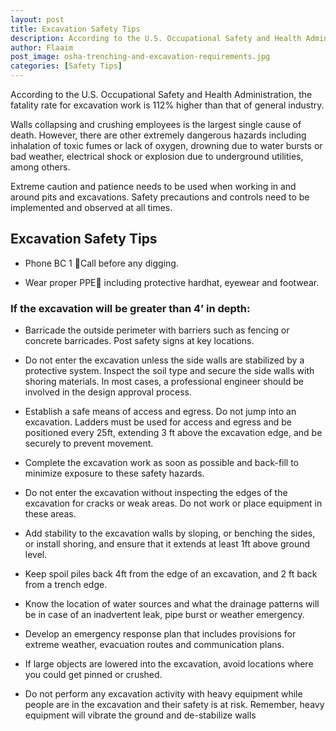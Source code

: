 ```yaml
---
layout: post
title: Excavation Safety Tips
description: According to the U.S. Occupational Safety and Health Administration, the fatality rate for excavation work is 112% higher than that of general industry
author: Flaaim
post_image: osha-trenching-and-excavation-requirements.jpg
categories: [Safety Tips]
---
```



According to the U.S. Occupational Safety and Health Administration, the fatality rate for excavation work is 112% higher than that of general industry. 

Walls collapsing and crushing employees is the largest single cause of death. However, there are other extremely dangerous hazards including inhalation of toxic fumes or lack of oxygen, drowning due to water bursts or bad weather, electrical shock or explosion due to underground utilities, among others. 

Extreme caution and patience needs to be used when working in and around pits and excavations. Safety precautions and controls need to be implemented and observed at all times. 

## Excavation Safety Tips

- Phone BC 1 Call before any digging.
 
- Wear proper PPE including protective hardhat, eyewear and footwear. 

### If the excavation will be greater than 4’ in depth: 

-	Barricade the outside perimeter with barriers such as fencing or concrete barricades. Post safety signs at key locations. 

-	Do not enter the excavation unless the side walls are stabilized by a protective system. Inspect the soil type and secure the side walls with shoring materials. In most cases, a professional engineer should be involved in the design approval process. 

-	Establish a safe means of access and egress. Do not jump into an excavation. Ladders must be used for access and egress and be positioned every 25ft, extending 3 ft above the excavation edge, and be securely to prevent movement.

-	Complete the excavation work as soon as possible and back-fill to minimize exposure to these safety hazards. 

-	Do not enter the excavation without inspecting the edges of the excavation for cracks or weak areas. Do not work or place equipment in these areas.

-	 Add stability to the excavation walls by sloping, or benching the sides, or install shoring, and ensure that it extends at least 1ft above ground level.

-	Keep spoil piles back 4ft from the edge of an excavation, and 2 ft back from a trench edge.

-	Know the location of water sources and what the drainage patterns will be in case of an inadvertent leak, pipe burst or weather emergency. 

-	Develop an emergency response plan that includes provisions for extreme weather, evacuation routes and communication plans. 

-	If large objects are lowered into the excavation, avoid locations where you could get pinned or crushed. 

-	Do not perform any excavation activity with heavy equipment while people are in the excavation and their safety is at risk. Remember, heavy equipment will vibrate the ground and de-stabilize walls
